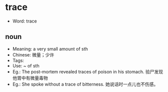 # trace

- Word: trace

## noun

- Meaning: a very small amount of sth
- Chinese: 微量；少许
- Tags: 
- Use: ~ of sth
- Eg.: The post-mortem revealed traces of poison in his stomach. 验尸发现他胃中有微量毒物
- Eg.: She spoke without a trace of bitterness. 她说话时一点儿也不伤感。

